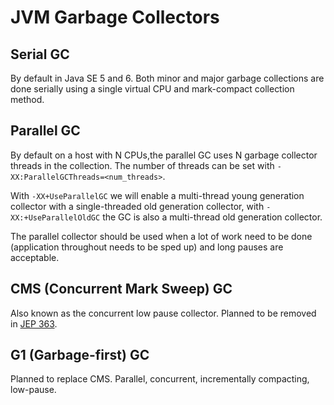 # JVM Garbage Collectors

## Serial GC

By default in Java SE 5 and 6. Both minor and major garbage collections are done serially using a single virtual CPU and mark-compact collection method.

## Parallel GC

By default on a host with N CPUs,the parallel GC uses N garbage collector threads in the collection. The number of threads can be set with `-XX:ParallelGCThreads=<num_threads>`.

With `-XX+UseParallelGC` we will enable a multi-thread young generation collector with a single-threaded old generation collector, with `-XX:+UseParallelOldGC` the GC is also a multi-thread old generation collector.

The parallel collector should be used when a lot of work need to be done (application throughout needs to be sped up) and long pauses are acceptable.


## CMS (Concurrent Mark Sweep) GC

Also known as the concurrent low pause collector. Planned to be removed in [JEP 363](https://openjdk.java.net/jeps/363).

## G1 (Garbage-first) GC

Planned to replace CMS. Parallel, concurrent, incrementally compacting, low-pause.
